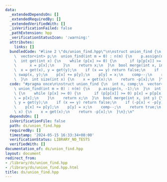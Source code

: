 ```yaml
---
data:
  _extendedDependsOn: []
  _extendedRequiredBy: []
  _extendedVerifiedWith: []
  _isVerificationFailed: false
  _pathExtension: hpp
  _verificationStatusIcon: ':warning:'
  attributes:
    links: []
  bundledCode: "#line 2 \"ds/union_find.hpp\"\n\nstruct union_find {\n  int n, comp;\n\
    \  vector<int> p;\n  union_find(int m = 0) : n(m) {\n    p.assign(n, -1);\n  }\n\
    \  int get(int x) {\n    while (p[x] >= 0) {\n      if (p[p[x]] >= 0) p[x] = p[p[x]];\n\
    \      x = p[x];\n    }\n    return x;\n  }\n  bool merge(int x, int y) {\n  \
    \  x = get(x), y = get(y);\n    if (x == y) return false;\n    if (-p[x] < -p[y])\
    \ swap(x, y);\n    p[x] += p[y];\n    p[y] = x;\n    comp--;\n    return true;\n\
    \  }\n  int size(int x) {\n    x = get(x);\n    return -p[x];\n  }\n};\n"
  code: "#pragma once\n\nstruct union_find {\n  int n, comp;\n  vector<int> p;\n \
    \ union_find(int m = 0) : n(m) {\n    p.assign(n, -1);\n  }\n  int get(int x)\
    \ {\n    while (p[x] >= 0) {\n      if (p[p[x]] >= 0) p[x] = p[p[x]];\n      x\
    \ = p[x];\n    }\n    return x;\n  }\n  bool merge(int x, int y) {\n    x = get(x),\
    \ y = get(y);\n    if (x == y) return false;\n    if (-p[x] < -p[y]) swap(x, y);\n\
    \    p[x] += p[y];\n    p[y] = x;\n    comp--;\n    return true;\n  }\n  int size(int\
    \ x) {\n    x = get(x);\n    return -p[x];\n  }\n};\n"
  dependsOn: []
  isVerificationFile: false
  path: ds/union_find.hpp
  requiredBy: []
  timestamp: '2024-05-15 16:33:34+08:00'
  verificationStatus: LIBRARY_NO_TESTS
  verifiedWith: []
documentation_of: ds/union_find.hpp
layout: document
redirect_from:
- /library/ds/union_find.hpp
- /library/ds/union_find.hpp.html
title: ds/union_find.hpp
---
```

